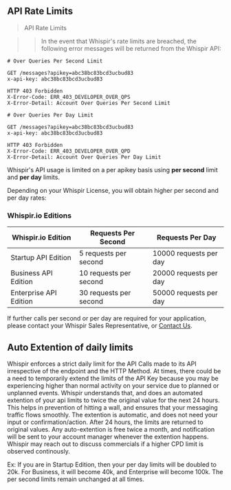 ## API Rate Limits

> API Rate Limits

> > In the event that Whispir's rate limits are breached, the following error messages will be returned from the Whispir API:

```shell
# Over Queries Per Second Limit 

GET /messages?apikey=abc38bc83bcd3ucbud83
x-api-key: abc38bc83bcd3ucbud83

HTTP 403 Forbidden
X-Error-Code: ERR_403_DEVELOPER_OVER_QPS
X-Error-Detail: Account Over Queries Per Second Limit

# Over Queries Per Day Limit

GET /messages?apikey=abc38bc83bcd3ucbud83
x-api-key: abc38bc83bcd3ucbud83

HTTP 403 Forbidden
X-Error-Code: ERR_403_DEVELOPER_OVER_QPD
X-Error-Detail: Account Over Queries Per Day Limit
```

Whispir's API usage is limited on a per apikey basis using **per second** limit and **per day** limits.

Depending on your Whispir License, you will obtain higher per second and per day rates:

### Whispir.io Editions

Whispir.io Edition | Requests Per Second | Requests Per Day
-------------- | -------------- | --------------
Startup API Edition | 5 requests per second | 10000 requests per day
Business API Edition | 10 requests per second | 20000 requests per day
Enterprise API Edition | 30 requests per second | 50000 requests per day

If further calls per second or per day are required for your application, please contact your Whispir Sales Representative, or [Contact Us](https://whispir.io/contact/).

## Auto Extention of daily limits

Whispir enforces a strict daily limit for the API Calls made to its API irrespective of the endpoint and the HTTP Method. At times, there could be a need to temporarily extend the limits of the API Key because you may be experiencing higher than normal activity on your service due to planned or unplanned events. Whispir understands that, and does an automated extention of your api limits to twice the original value for the next 24 hours. This helps in prevention of hitting a wall, and ensures that your messaging traffic flows smoothly. The extention is automatic, and does not need your input or confirmation/action. After 24 hours, the limits are returned to original values. Any auto-extention is free twice a month, and notification will be sent to your account manager whenever the extention happens. Whispir may reach out to discuss commercials if a higher CPD limit is observed continously.

Ex: If you are in Startup Edition, then your per day limits will be doubled to 20k. For Business, it will become 40k, and Enterprise will become 100k. The per second limits remain unchanged at all times.
